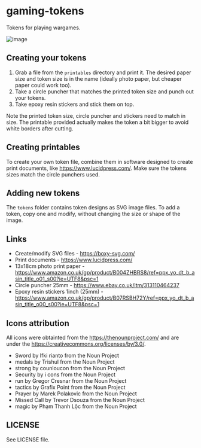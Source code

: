 # gaming-tokens
 
Tokens for playing wargames.

![image](https://user-images.githubusercontent.com/1148118/129888715-c0d78422-b90a-4735-a197-867e48ffaa1d.png)

## Creating your tokens

1. Grab a file from the `printables` directory and print it. The desired paper size and token size is in the name (ideally photo paper, but cheaper paper could work too).
2. Take a circle puncher that matches the printed token size and punch out your tokens.
3. Take epoxy resin stickers and stick them on top.

Note the printed token size, circle puncher and stickers need to match in size. The printable provided actually makes the token a bit bigger to avoid white borders after cutting.

## Creating printables

To create your own token file, combine them in software designed to create print documents, like https://www.lucidpress.com/. Make sure the tokens sizes match the circle punchers used.

## Adding new tokens

The `tokens` folder contains token designs as SVG image files. To add a token, copy one and modify, without changing the size or shape of the image.

## Links

- Create/modify SVG files - https://boxy-svg.com/
- Print documents - https://www.lucidpress.com/
- 13x18cm photo print paper - https://www.amazon.co.uk/gp/product/B004ZHBRS8/ref=ppx_yo_dt_b_asin_title_o01_s00?ie=UTF8&psc=1
- Circle puncher 25mm - https://www.ebay.co.uk/itm/313110464237
- Epoxy resin stickers 1inch (25mm) - https://www.amazon.co.uk/gp/product/B07RSBH72Y/ref=ppx_yo_dt_b_asin_title_o00_s00?ie=UTF8&psc=1

## Icons attribution

All icons were obtainted from the https://thenounproject.com/ and are under the https://creativecommons.org/licenses/by/3.0/.

- Sword by Ifki rianto from the Noun Project
- medals by Trishul from the Noun Project
- strong by counloucon from the Noun Project
- Security by i cons from the Noun Project
- run by Gregor Cresnar from the Noun Project
- tactics by Grafix Point from the Noun Project
- Prayer by Marek Polakovic from the Noun Project
- Missed Call by Trevor Dsouza from the Noun Project
- magic by Phạm Thanh Lộc from the Noun Project

## LICENSE

See LICENSE file.
